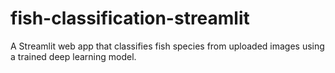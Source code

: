 # fish-classification-streamlit
A Streamlit web app that classifies fish species from uploaded images using a trained deep learning model.
